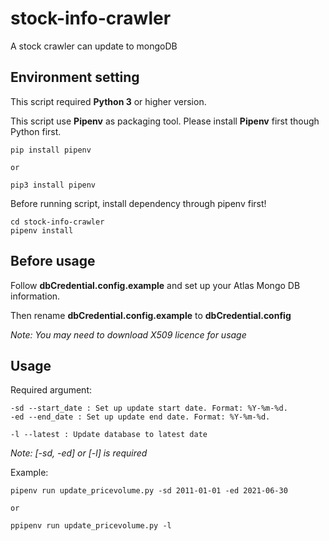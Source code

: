 # stock-info-crawler
 A stock crawler can update to mongoDB

## Environment setting
This script required **Python 3** or higher version.

This script use **Pipenv** as packaging tool. Please install **Pipenv** first though Python first.
```
pip install pipenv

or

pip3 install pipenv
```

Before running script, install dependency through pipenv first!
```
cd stock-info-crawler
pipenv install
```

## Before usage
Follow **dbCredential.config.example** and set up your Atlas Mongo DB information.

Then rename **dbCredential.config.example** to **dbCredential.config**

*Note: You may need to download X509 licence for usage*

## Usage
Required argument:
```
-sd --start_date : Set up update start date. Format: %Y-%m-%d.
-ed --end_date : Set up update end date. Format: %Y-%m-%d.

-l --latest : Update database to latest date
```
*Note: [-sd, -ed] or [-l] is required*

Example:
```
pipenv run update_pricevolume.py -sd 2011-01-01 -ed 2021-06-30

or

ppipenv run update_pricevolume.py -l
```